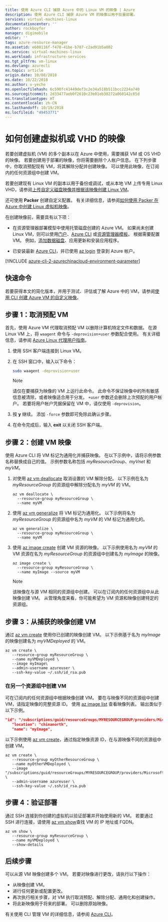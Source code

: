 ```yaml
---
title: 使用 Azure CLI 捕获 Azure 中的 Linux VM 的映像 | Azure
description: 使用 Azure CLI 捕获 Azure VM 的映像以用于批量部署。
services: virtual-machines-linux
documentationcenter: ''
author: rockboyfor
manager: digimobile
editor: ''
tags: azure-resource-manager
ms.assetid: e608116f-f478-41be-b787-c2ad91b5a802
ms.service: virtual-machines-linux
ms.workload: infrastructure-services
ms.tgt_pltfrm: vm-linux
ms.devlang: azurecli
ms.topic: article
origin.date: 10/08/2018
ms.date: 10/22/2018
ms.author: v-yeche
ms.openlocfilehash: 6c590fc41449def3c2e34a518b511bcc2224a740
ms.sourcegitcommit: 2d33477aeb0f2610c23e01eb38272a060142c85d
ms.translationtype: HT
ms.contentlocale: zh-CN
ms.lasthandoff: 10/19/2018
ms.locfileid: "49453771"
---
```

# <a name="how-to-create-an-image-of-a-virtual-machine-or-vhd"></a>如何创建虚拟机或 VHD 的映像

<!-- generalize, image - extended version of the tutorial-->

若要创建虚拟机 (VM) 的多个副本以在 Azure 中使用，需要捕获 VM 或 OS VHD 的映像。 若要创建用于部署的映像，你将需要删除个人帐户信息。 在下列步骤中，你取消预配现有 VM，将其解除分配并创建映像。 可以使用此映像，在订阅内的任何资源组中创建 VM。

若要创建现有 Linux VM 的副本以用于备份或调试，或从本地 VM 上传专用 Linux VHD，请参阅[上传自定义磁盘映像并根据该映像创建 Linux VM](upload-vhd.md)。  

还可使用 **Packer** 创建自定义配置。 有关详细信息，请参阅[如何使用 Packer 在 Azure 中创建 Linux 虚拟机映像](build-image-with-packer.md)。

在创建映像前，需要具有以下项：

* 在资源管理器部署模型中使用托管磁盘创建的 Azure VM。 如果尚未创建 Linux VM，则可以使用[门户](quick-create-portal.md)、[Azure CLI](quick-create-cli.md) 或[资源管理器模板](create-ssh-secured-vm-from-template.md)。 根据需要配置 VM。 例如，[添加数据磁盘](add-disk.md)、应用更新和安装应用程序。 

* 已安装最新 [Azure CLI](https://docs.azure.cn/zh-cn/cli/install-az-cli2?view=azure-cli-latest)，并已使用 [az login](https://docs.azure.cn/zh-cn/cli/reference-index?view=azure-cli-latest#az-login) 登录到 Azure 帐户。

[!INCLUDE [azure-cli-2-azurechinacloud-environment-parameter](../../../includes/azure-cli-2-azurechinacloud-environment-parameter.md)]

## <a name="quick-commands"></a>快速命令

若要获得本文的简化版本，并用于测试、评估或了解 Azure 中的 VM，请参阅[使用 CLI 创建 Azure VM 的自定义映像](tutorial-custom-images.md)。

## <a name="step-1-deprovision-the-vm"></a>步骤 1：取消预配 VM
首先，使用 Azure VM 代理取消预配 VM 以删除计算机特定文件和数据。 在源 Linux VM 上，将 `waagent` 命令与 `-deprovision+user` 参数配合使用。 有关详细信息，请参阅 [Azure Linux 代理用户指南](../extensions/agent-linux.md)。

1. 使用 SSH 客户端连接到 Linux VM。
2. 在 SSH 窗口中，输入以下命令：

    ```bash
    sudo waagent -deprovision+user
    ```
    > [!NOTE]
    > 请仅在要捕获为映像的 VM 上运行此命令。 此命令不保证映像中的所有敏感信息被清除，或者映像适合用于分发。 `+user` 参数还会删除上次预配的用户帐户。 若要将用户帐户凭据保留在 VM 中，请仅使用 `-deprovision`。

3. 按 **y** 继续。 添加 `-force` 参数即可免除此确认步骤。
4. 在命令完成后，输入 **exit** 以关闭 SSH 客户端。

## <a name="step-2-create-vm-image"></a>步骤 2：创建 VM 映像
使用 Azure CLI 将 VM 标记为通用化并捕获映像。 在以下示例中，请将示例参数名称替换成自己的值。 示例参数名称包括 *myResourceGroup*、*myVnet* 和 *myVM*。

1. 对使用 [az vm deallocate](https://docs.azure.cn/zh-cn/cli/vm?view=azure-cli-latest#deallocate) 取消设置的 VM 解除分配。 以下示例在名为 *myResourceGroup* 的资源组中解除分配名为 *myVM* 的 VM。

    ```azurecli
    az vm deallocate \
      --resource-group myResourceGroup \
      --name myVM
    ```

2. 使用 [az vm generalize](https://docs.azure.cn/zh-cn/cli/vm?view=azure-cli-latest#generalize) 将 VM 标记为通用化。 以下示例将名为 *myResourceGroup* 的资源组中名为 *myVM* 的 VM 标记为通用化的。

    ```azurecli
    az vm generalize \
      --resource-group myResourceGroup \
      --name myVM
    ```

3. 使用 [az image create](https://docs.azure.cn/zh-cn/cli/image?view=azure-cli-latest#az-image-create) 创建 VM 资源的映像。 以下示例使用名为 *myVM* 的 VM 资源在名为 *myResourceGroup* 的资源组中创建名为 *myImage* 的映像。

    ```azurecli
    az image create \
      --resource-group myResourceGroup \
      --name myImage --source myVM
    ```

    > [!NOTE]
    > 该映像在与源 VM 相同的资源组中创建。 可以在订阅内的任何资源组中从此映像创建 VM。 从管理角度来看，你可能希望为 VM 资源和映像创建特定的资源组。
    
    <!-- Not Available on availability zones -->

## <a name="step-3-create-a-vm-from-the-captured-image"></a>步骤 3：从捕获的映像创建 VM
通过 [az vm create](https://docs.azure.cn/zh-cn/cli/vm?view=azure-cli-latest#az-vm-create) 使用你已创建的映像创建 VM。 以下示例基于名为 *myImage* 的映像创建名为 *myVMDeployed* 的 VM。

```azurecli
az vm create \
   --resource-group myResourceGroup \
   --name myVMDeployed \
   --image myImage\
   --admin-username azureuser \
   --ssh-key-value ~/.ssh/id_rsa.pub
```

### <a name="creating-the-vm-in-another-resource-group"></a>在另一个资源组中创建 VM 

可在订阅内的任何资源组中根据映像创建 VM。 要在与映像不同的资源组中创建 VM，请指定映像的完整资源 ID。 使用 [az image list](https://docs.azure.cn/zh-cn/cli/image?view=azure-cli-latest#az-image-list) 查看映像列表。 输出类似于以下示例。

```json
"id": "/subscriptions/guid/resourceGroups/MYRESOURCEGROUP/providers/Microsoft.Compute/images/myImage",
   "location": "chinanorth",
   "name": "myImage",
```

以下示例使用 [az vm create](https://docs.azure.cn/zh-cn/cli/vm?view=azure-cli-latest#az-vm-create)，通过指定映像资源 ID，在与源映像不同的资源组中创建 VM。

```azurecli
az vm create \
   --resource-group myOtherResourceGroup \
   --name myOtherVMDeployed \
   --image "/subscriptions/guid/resourceGroups/MYRESOURCEGROUP/providers/Microsoft.Compute/images/myImage" \
   --admin-username azureuser \
   --ssh-key-value ~/.ssh/id_rsa.pub
```

## <a name="step-4-verify-the-deployment"></a>步骤 4：验证部署

通过 SSH 连接到你创建的虚拟机以验证部署并开始使用新的 VM。 若要通过 SSH 进行连接，请使用 [az vm show](https://docs.azure.cn/zh-cn/cli/vm?view=azure-cli-latest#az-vm-show)查找 VM 的 IP 地址或 FQDN。

```azurecli
az vm show \
   --resource-group myResourceGroup \
   --name myVMDeployed \
   --show-details
```

## <a name="next-steps"></a>后续步骤
可以从源 VM 映像创建多个 VM。 若要对映像进行更改，请执行以下操作： 

- 从映像创建 VM。
- 进行任何更新或配置更改。
- 再次执行相关步骤，对 VM 执行取消预配、解除分配、通用化和创建操作。
- 将此新映像用于将来的部署。 可以删除原始映像。

有关使用 CLI 管理 VM 的详细信息，请参阅 [Azure CLI](https://docs.azure.cn/zh-cn/cli/index?view=azure-cli-latest)。

<!-- Update_Description: wording update, update meta properties -->